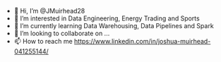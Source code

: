 - 👋 Hi, I’m @JMuirhead28
- 👀 I’m interested in Data Engineering, Energy Trading and Sports
- 🌱 I’m currently learning Data Warehousing, Data Pipelines and Spark
- 💞️ I’m looking to collaborate on ...
- 📫 How to reach me https://www.linkedin.com/in/joshua-muirhead-041255144/

<!---
JMuirhead28/JMuirhead28 is a ✨ special ✨ repository because its `README.md` (this file) appears on your GitHub profile.
You can click the Preview link to take a look at your changes.
--->

